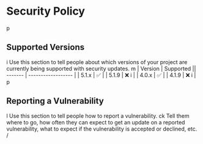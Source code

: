 # Security Policy
p
## Supported Versions
i
Use this section to tell people about which versions of your project are
currently being supported with security updates.
m
| Version | Supported          || ------- | ------------------ |
| 5.1.x   | :white_check_mark: |
| 5.1.9   | :x:  i              |
| 4.0.x   | :white_check_mark: |
|  4.1.9  | :x:   i             |
p
## Reporting a Vulnerability
l
Use this section to tell people how to report a vulnerability.
ck
Tell them where to go, how often they can expect to get an update on a
reported vulnerability, what to expect if the vulnerability is accepted or
declined, etc.
/
